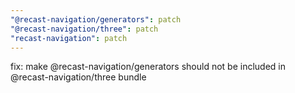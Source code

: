 ```yaml
---
"@recast-navigation/generators": patch
"@recast-navigation/three": patch
"recast-navigation": patch
---
```


fix: make @recast-navigation/generators should not be included in @recast-navigation/three bundle
